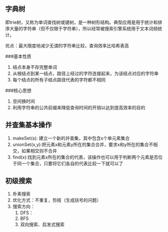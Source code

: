 ## 字典树

即trie树，又称为单词查找树或键树，是一种树形结构。典型应用是用于统计和排序大量的字符串（但不仅限于字符串），所以经常被搜索引擎系统用于文本词频统计。

优点：最大限度地减少无谓的字符串比较，查询效率比哈希表高

###基本性质

1. 结点本身不存完整单词
2. 从根结点到某一结点，路径上经过的字符连接起来，为该结点对应的字符串
3. 每个结点的所有子结点路径代表的字符都不相同

###核心思想

1. 空间换时间
2. 利用字符串的公共前缀来降低查询时间的开销以达到提高效率的目的

## 并查集基本操作

1. makeSet(s): 建立一个新的并查集，其中包含s个单元素集合
2. unionSet(x,y):把元素x和元素y所在的集合合并，要求x和y所在的集合不相交，如果相交则不合并
3. find(x):找到元素x所在的集合的代表，该操作也可以用于判断两个元素是否位于同一个集合，只要将它们各自的代表比较一下就可以了



## 初级搜索



1. 朴素搜索
2. 优化方式：不重复，剪枝（生成括号的问题）
3. 搜索方向：
   1. DFS：
   2. BFS
   3. 双向搜索、启发式搜索







































